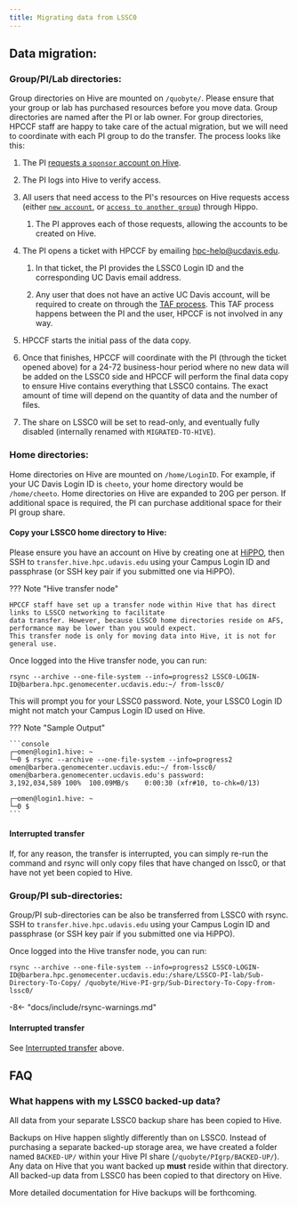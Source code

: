 ```yaml
---
title: Migrating data from LSSC0
---
```


## Data migration:

### Group/PI/Lab directories:

Group directories on Hive are mounted on `/quobyte/`. Please ensure that your group or lab has purchased resources
before you move data. Group directories are named after the PI or lab owner. For group directories, HPCCF staff are
happy to take care of the actual migration, but we will need to coordinate with each PI group to do the transfer. The
process looks like this:

1. The PI
   [requests a `sponsor` account on Hive](/general/account-requests/#if-you-are-a-pi-and-have-bought-or-are-planning-to-purchase-resources).

1. The PI logs into Hive to verify access.

1. All users that need access to the PI's resources on Hive requests access (either
   [`new account`](/general/account-requests/#how-to-request-a-new-account-on-a-cluster), or
   [`access to another group`](/general/account-requests/#how-to-request-access-to-another-group-on-a-cluster)) through
   Hippo.

    1. The PI approves each of those requests, allowing the accounts to be created on Hive.

1. The PI opens a ticket with HPCCF by emailing hpc-help@ucdavis.edu.

    1. In that ticket, the PI provides the LSSC0 Login ID and the corresponding UC Davis email address.

    1. Any user that does not have an active UC Davis account, will be required to create on through the
       [TAF process](https://taf.ucdavis.edu/). This TAF process happens between the PI and the user, HPCCF is not
       involved in any way.

1. HPCCF starts the initial pass of the data copy.

1. Once that finishes, HPCCF will coordinate with the PI (through the ticket opened above) for a 24-72 business-hour
   period where no new data will be added on the LSSC0 side and HPCCF will perform the final data copy to ensure Hive
   contains everything that LSSC0 contains. The exact amount of time will depend on the quantity of data and the number
   of files.

1. The share on LSSC0 will be set to read-only, and eventually fully disabled (internally renamed with
   `MIGRATED-TO-HIVE`).

### Home directories:

Home directories on Hive are mounted on `/home/LoginID`. For example, if your UC Davis Login ID is `cheeto`, your home
directory would be `/home/cheeto`. Home directories on Hive are expanded to 20G per person. If additional space is
required, the PI can purchase additional space for their PI group share.

#### Copy your LSSC0 home directory to Hive:

Please ensure you have an account on Hive by creating one at [HiPPO](https://hippo.ucdavis.edu), then SSH to
`transfer.hive.hpc.udavis.edu` using your Campus Login ID and passphrase (or SSH key pair if you submitted one via
HiPPO).

??? Note "Hive transfer node"

    HPCCF staff have set up a transfer node within Hive that has direct links to LSSCO networking to facilitate
    data transfer. However, because LSSC0 home directories reside on AFS, performance may be lower than you would expect.
    This transfer node is only for moving data into Hive, it is not for general use.

Once logged into the Hive transfer node, you can run:

`rsync --archive --one-file-system --info=progress2 LSSC0-LOGIN-ID@barbera.hpc.genomecenter.ucdavis.edu:~/ from-lssc0/`

This will prompt you for your LSSC0 password. Note, your LSSC0 Login ID might not match your Campus Login ID used on
Hive.

??? Note "Sample Output"

    ```console
    ┌─omen@login1.hive: ~
    └─0 $ rsync --archive --one-file-system --info=progress2 omen@barbera.genomecenter.ucdavis.edu:~/ from-lssc0/
    omen@barbera.genomecenter.ucdavis.edu's password:
    3,192,034,589 100%  100.09MB/s    0:00:30 (xfr#10, to-chk=0/13)

    ┌─omen@login1.hive: ~
    └─0 $
    ```

#### Interrupted transfer

If, for any reason, the transfer is interrupted, you can simply re-run the command and rsync will only copy files that
have changed on lssc0, or that have not yet been copied to Hive.

### Group/PI sub-directories:

Group/PI sub-directories can be also be transferred from LSSC0 with rsync. SSH to `transfer.hive.hpc.udavis.edu` using
your Campus Login ID and passphrase (or SSH key pair if you submitted one via HiPPO).

Once logged into the Hive transfer node, you can run:

`rsync --archive --one-file-system --info=progress2 LSSC0-LOGIN-ID@barbera.hpc.genomecenter.ucdavis.edu:/share/LSSCO-PI-lab/Sub-Directory-To-Copy/ /quobyte/Hive-PI-grp/Sub-Directory-To-Copy-from-lssc0/`

-8<- "docs/include/rsync-warnings.md"

#### Interrupted transfer

See [Interrupted transfer](#interrupted-transfer) above.

## FAQ

### What happens with my LSSC0 backed-up data?

All data from your separate LSSC0 backup share has been copied to Hive.

Backups on Hive happen slightly differently than on LSSC0. Instead of purchasing a separate backed-up storage area, we
have created a folder named `BACKED-UP/` within your Hive PI share (`/quobyte/PIgrp/BACKED-UP/`). Any data on Hive that
you want backed up **must** reside within that directory. All backed-up data from LSSC0 has been copied to that
directory on Hive.

More detailed documentation for Hive backups will be forthcoming.

